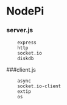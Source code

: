 # NodePi

### server.js

```
    express
    http
    socket.io
    diskdb

```

###client.js

```
    async
    socket.io-client
    extip
    os

```
